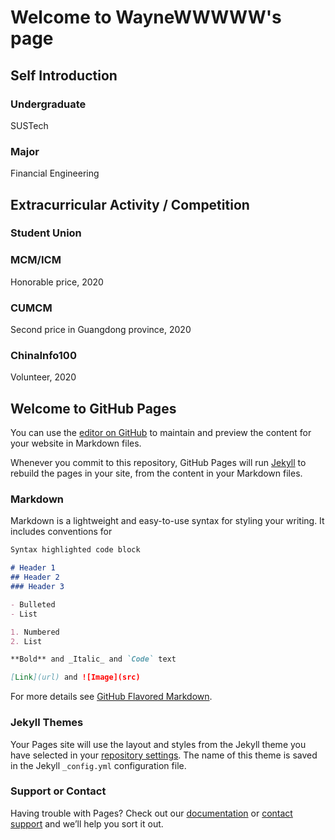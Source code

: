 # Welcome to WayneWWWWW's page

## Self Introduction
### Undergraduate
  SUSTech
### Major
  Financial Engineering

## Extracurricular Activity / Competition
### Student Union
### MCM/ICM
  Honorable price, 2020
### CUMCM
  Second price in Guangdong province, 2020
### ChinaInfo100
  Volunteer, 2020



## Welcome to GitHub Pages

You can use the [editor on GitHub](https://github.com/WayneWWWWW/WayneWWWWW.github.io/edit/main/README.md) to maintain and preview the content for your website in Markdown files.

Whenever you commit to this repository, GitHub Pages will run [Jekyll](https://jekyllrb.com/) to rebuild the pages in your site, from the content in your Markdown files.

### Markdown

Markdown is a lightweight and easy-to-use syntax for styling your writing. It includes conventions for

```markdown
Syntax highlighted code block

# Header 1
## Header 2
### Header 3

- Bulleted
- List

1. Numbered
2. List

**Bold** and _Italic_ and `Code` text

[Link](url) and ![Image](src)
```

For more details see [GitHub Flavored Markdown](https://guides.github.com/features/mastering-markdown/).

### Jekyll Themes

Your Pages site will use the layout and styles from the Jekyll theme you have selected in your [repository settings](https://github.com/WayneWWWWW/WayneWWWWW.github.io/settings/pages). The name of this theme is saved in the Jekyll `_config.yml` configuration file.

### Support or Contact

Having trouble with Pages? Check out our [documentation](https://docs.github.com/categories/github-pages-basics/) or [contact support](https://support.github.com/contact) and we’ll help you sort it out.
